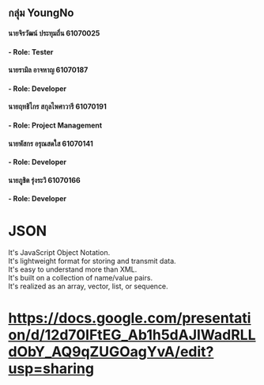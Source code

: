 ## กลุ่ม YoungNo
#### นายจิรวัฒน์ ประทุมถิ่น 61070025
#### - Role: Tester
#### นายรามิล อาจหาญ 61070187
#### - Role: Developer
#### นายฤทธิไกร สกุลไพศาวารี 61070191
#### - Role: Project Management
#### นายพัสกร อรุณสดใส 61070141
#### - Role: Developer
#### นายภูชิต รุ่งระวิ 61070166
#### - Role: Developer
# JSON
 It's JavaScript Object Notation.  
 It's lightweight format for storing and transmit data.  
 It's easy to understand more than XML.<br>
 It's built on a collection of name/value pairs. <br>
 It's realized as an array, vector, list, or sequence.<br>
 
 # https://docs.google.com/presentation/d/12d70IFtEG_Ab1h5dAJIWadRLLdObY_AQ9qZUGOagYvA/edit?usp=sharing
